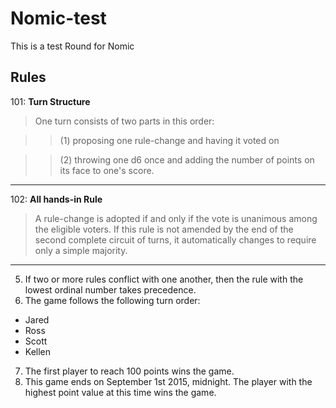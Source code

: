 # Nomic-test
This is a test Round for Nomic

## Rules

101: **Turn Structure**
> One turn consists of two parts in this order: 

>> (1) proposing one rule-change and having it voted on

>> (2) throwing one d6 once and adding the number of points on its face to one's score.

--------------------

102: **All hands-in Rule**
> A rule-change is adopted if and only if the vote is unanimous among the eligible voters. 
> If this rule is not amended by the end of the second complete circuit of turns, it automatically changes to require only a simple majority.

-----------------

5. If two or more rules conflict with one another, then the rule with the lowest ordinal number takes precedence.
6. The game follows the following turn order:
 * Jared
 * Ross
 * Scott
 * Kellen
7. The first player to reach 100 points wins the game.
8. This game ends on September 1st 2015, midnight. The player with the highest point value at this time wins the game.
